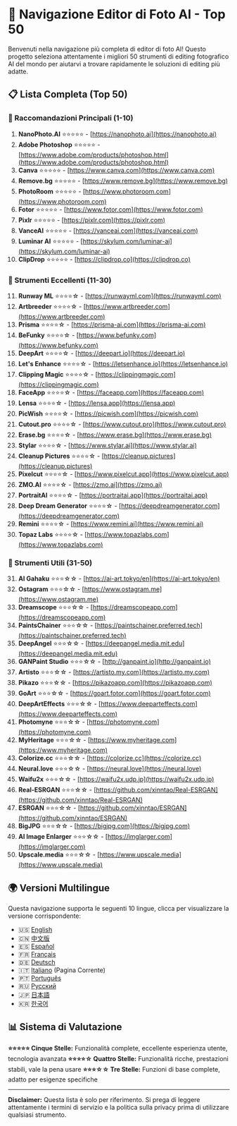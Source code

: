 # 🎨 Navigazione Editor di Foto AI - Top 50

Benvenuti nella navigazione più completa di editor di foto AI! Questo progetto seleziona attentamente i migliori 50 strumenti di editing fotografico AI del mondo per aiutarvi a trovare rapidamente le soluzioni di editing più adatte.

## 📋 Lista Completa (Top 50)

### 🥇 Raccomandazioni Principali (1-10)

1. **NanoPhoto.AI** ⭐⭐⭐⭐⭐ - [https://nanophoto.ai](https://nanophoto.ai)
2. **Adobe Photoshop** ⭐⭐⭐⭐⭐ - [https://www.adobe.com/products/photoshop.html](https://www.adobe.com/products/photoshop.html)
3. **Canva** ⭐⭐⭐⭐⭐ - [https://www.canva.com](https://www.canva.com)
4. **Remove.bg** ⭐⭐⭐⭐⭐ - [https://www.remove.bg](https://www.remove.bg)
5. **PhotoRoom** ⭐⭐⭐⭐⭐ - [https://www.photoroom.com](https://www.photoroom.com)
6. **Fotor** ⭐⭐⭐⭐⭐ - [https://www.fotor.com](https://www.fotor.com)
7. **Pixlr** ⭐⭐⭐⭐⭐ - [https://pixlr.com](https://pixlr.com)
8. **VanceAI** ⭐⭐⭐⭐⭐ - [https://vanceai.com](https://vanceai.com)
9. **Luminar AI** ⭐⭐⭐⭐⭐ - [https://skylum.com/luminar-ai](https://skylum.com/luminar-ai)
10. **ClipDrop** ⭐⭐⭐⭐⭐ - [https://clipdrop.co](https://clipdrop.co)

### 🥈 Strumenti Eccellenti (11-30)

11. **Runway ML** ⭐⭐⭐⭐☆ - [https://runwayml.com](https://runwayml.com)
12. **Artbreeder** ⭐⭐⭐⭐☆ - [https://www.artbreeder.com](https://www.artbreeder.com)
13. **Prisma** ⭐⭐⭐⭐☆ - [https://prisma-ai.com](https://prisma-ai.com)
14. **BeFunky** ⭐⭐⭐⭐☆ - [https://www.befunky.com](https://www.befunky.com)
15. **DeepArt** ⭐⭐⭐⭐☆ - [https://deepart.io](https://deepart.io)
16. **Let's Enhance** ⭐⭐⭐⭐☆ - [https://letsenhance.io](https://letsenhance.io)
17. **Clipping Magic** ⭐⭐⭐⭐☆ - [https://clippingmagic.com](https://clippingmagic.com)
18. **FaceApp** ⭐⭐⭐⭐☆ - [https://faceapp.com](https://faceapp.com)
19. **Lensa** ⭐⭐⭐⭐☆ - [https://lensa.app](https://lensa.app)
20. **PicWish** ⭐⭐⭐⭐☆ - [https://picwish.com](https://picwish.com)
21. **Cutout.pro** ⭐⭐⭐⭐☆ - [https://www.cutout.pro](https://www.cutout.pro)
22. **Erase.bg** ⭐⭐⭐⭐☆ - [https://www.erase.bg](https://www.erase.bg)
23. **Stylar** ⭐⭐⭐⭐☆ - [https://www.stylar.ai](https://www.stylar.ai)
24. **Cleanup Pictures** ⭐⭐⭐⭐☆ - [https://cleanup.pictures](https://cleanup.pictures)
25. **Pixelcut** ⭐⭐⭐⭐☆ - [https://www.pixelcut.app](https://www.pixelcut.app)
26. **ZMO.AI** ⭐⭐⭐⭐☆ - [https://zmo.ai](https://zmo.ai)
27. **PortraitAI** ⭐⭐⭐⭐☆ - [https://portraitai.app](https://portraitai.app)
28. **Deep Dream Generator** ⭐⭐⭐⭐☆ - [https://deepdreamgenerator.com](https://deepdreamgenerator.com)
29. **Remini** ⭐⭐⭐⭐☆ - [https://www.remini.ai](https://www.remini.ai)
30. **Topaz Labs** ⭐⭐⭐⭐☆ - [https://www.topazlabs.com](https://www.topazlabs.com)

### 🥉 Strumenti Utili (31-50)

31. **AI Gahaku** ⭐⭐⭐☆☆ - [https://ai-art.tokyo/en](https://ai-art.tokyo/en)
32. **Ostagram** ⭐⭐⭐☆☆ - [https://www.ostagram.me](https://www.ostagram.me)
33. **Dreamscope** ⭐⭐⭐☆☆ - [https://dreamscopeapp.com](https://dreamscopeapp.com)
34. **PaintsChainer** ⭐⭐⭐☆☆ - [https://paintschainer.preferred.tech](https://paintschainer.preferred.tech)
35. **DeepAngel** ⭐⭐⭐☆☆ - [https://deepangel.media.mit.edu](https://deepangel.media.mit.edu)
36. **GANPaint Studio** ⭐⭐⭐☆☆ - [http://ganpaint.io](http://ganpaint.io)
37. **Artisto** ⭐⭐⭐☆☆ - [https://artisto.my.com](https://artisto.my.com)
38. **Pikazo** ⭐⭐⭐☆☆ - [https://pikazoapp.com](https://pikazoapp.com)
39. **GoArt** ⭐⭐⭐☆☆ - [https://goart.fotor.com](https://goart.fotor.com)
40. **DeepArtEffects** ⭐⭐⭐☆☆ - [https://www.deeparteffects.com](https://www.deeparteffects.com)
41. **Photomyne** ⭐⭐⭐☆☆ - [https://photomyne.com](https://photomyne.com)
42. **MyHeritage** ⭐⭐⭐☆☆ - [https://www.myheritage.com](https://www.myheritage.com)
43. **Colorize.cc** ⭐⭐⭐☆☆ - [https://colorize.cc](https://colorize.cc)
44. **Neural.love** ⭐⭐⭐☆☆ - [https://neural.love](https://neural.love)
45. **Waifu2x** ⭐⭐⭐☆☆ - [https://waifu2x.udp.jp](https://waifu2x.udp.jp)
46. **Real-ESRGAN** ⭐⭐⭐☆☆ - [https://github.com/xinntao/Real-ESRGAN](https://github.com/xinntao/Real-ESRGAN)
47. **ESRGAN** ⭐⭐⭐☆☆ - [https://github.com/xinntao/ESRGAN](https://github.com/xinntao/ESRGAN)
48. **BigJPG** ⭐⭐⭐☆☆ - [https://bigjpg.com](https://bigjpg.com)
49. **AI Image Enlarger** ⭐⭐⭐☆☆ - [https://imglarger.com](https://imglarger.com)
50. **Upscale.media** ⭐⭐⭐☆☆ - [https://www.upscale.media](https://www.upscale.media)

## 🌍 Versioni Multilingue

Questa navigazione supporta le seguenti 10 lingue, clicca per visualizzare la versione corrispondente:

- 🇺🇸 [English](README.md)
- 🇨🇳 [中文版](README_zh.md)
- 🇪🇸 [Español](README_es.md)
- 🇫🇷 [Français](README_fr.md)
- 🇩🇪 [Deutsch](README_de.md)
- 🇮🇹 [Italiano](README_it.md) (Pagina Corrente)
- 🇵🇹 [Português](README_pt.md)
- 🇷🇺 [Русский](README_ru.md)
- 🇯🇵 [日本語](README_ja.md)
- 🇰🇷 [한국어](README_ko.md)

## 📊 Sistema di Valutazione

**⭐⭐⭐⭐⭐ Cinque Stelle:** Funzionalità complete, eccellente esperienza utente, tecnologia avanzata
**⭐⭐⭐⭐☆ Quattro Stelle:** Funzionalità ricche, prestazioni stabili, vale la pena usare
**⭐⭐⭐☆☆ Tre Stelle:** Funzioni di base complete, adatto per esigenze specifiche

---

**Disclaimer:** Questa lista è solo per riferimento. Si prega di leggere attentamente i termini di servizio e la politica sulla privacy prima di utilizzare qualsiasi strumento.

